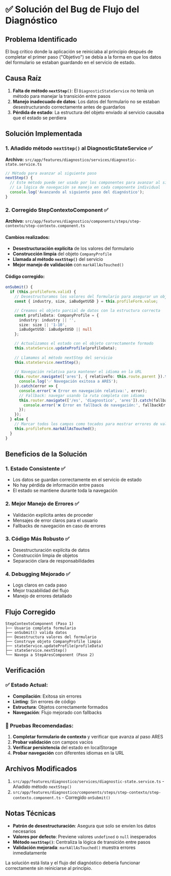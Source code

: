 # ✅ Solución del Bug de Flujo del Diagnóstico

## Problema Identificado
El bug crítico donde la aplicación se reiniciaba al principio después de completar el primer paso ("Objetivo") se debía a la forma en que los datos del formulario se estaban guardando en el servicio de estado.

## Causa Raíz
1. **Falta de método `nextStep()`**: El `DiagnosticStateService` no tenía un método para manejar la transición entre pasos
2. **Manejo inadecuado de datos**: Los datos del formulario no se estaban desestructurando correctamente antes de guardarlos
3. **Pérdida de estado**: La estructura del objeto enviado al servicio causaba que el estado se perdiera

## Solución Implementada

### 1. Añadido método `nextStep()` al DiagnosticStateService ✅
**Archivo:** `src/app/features/diagnostico/services/diagnostic-state.service.ts`

```typescript
// Método para avanzar al siguiente paso
nextStep() {
  // Este método puede ser usado por los componentes para avanzar al siguiente paso
  // La lógica de navegación se maneja en cada componente individual
  console.log('Avanzando al siguiente paso del diagnóstico');
}
```

### 2. Corregido StepContextoComponent ✅
**Archivo:** `src/app/features/diagnostico/components/steps/step-contexto/step-contexto.component.ts`

#### Cambios realizados:
- **Desestructuración explícita** de los valores del formulario
- **Construcción limpia** del objeto `CompanyProfile`
- **Llamada al método `nextStep()`** del servicio
- **Mejor manejo de validación** con `markAllAsTouched()`

#### Código corregido:
```typescript
onSubmit() {
  if (this.profileForm.valid) {
    // Desestructuramos los valores del formulario para asegurar un objeto limpio
    const { industry, size, iaBudgetUSD } = this.profileForm.value;

    // Creamos el objeto parcial de datos con la estructura correcta
    const profileData: CompanyProfile = {
      industry: industry || '',
      size: size || '1-10',
      iaBudgetUSD: iaBudgetUSD || null
    };

    // Actualizamos el estado con el objeto correctamente formado
    this.stateService.updateProfile(profileData);
    
    // Llamamos al método nextStep del servicio
    this.stateService.nextStep();
    
    // Navegación relativa para mantener el idioma en la URL
    this.router.navigate(['ares'], { relativeTo: this.route.parent }).then(() => {
      console.log('✅ Navegación exitosa a ARES');
    }).catch(error => {
      console.error('❌ Error en navegación relativa:', error);
      // Fallback: navegar usando la ruta completa con idioma
      this.router.navigate(['/es', 'diagnostico', 'ares']).catch(fallbackErr => {
        console.error('❌ Error en fallback de navegación:', fallbackErr);
      });
    });
  } else {
    // Marcar todos los campos como tocados para mostrar errores de validación
    this.profileForm.markAllAsTouched();
  }
}
```

## Beneficios de la Solución

### 1. **Estado Consistente** ✅
- Los datos se guardan correctamente en el servicio de estado
- No hay pérdida de información entre pasos
- El estado se mantiene durante toda la navegación

### 2. **Mejor Manejo de Errores** ✅
- Validación explícita antes de proceder
- Mensajes de error claros para el usuario
- Fallbacks de navegación en caso de errores

### 3. **Código Más Robusto** ✅
- Desestructuración explícita de datos
- Construcción limpia de objetos
- Separación clara de responsabilidades

### 4. **Debugging Mejorado** ✅
- Logs claros en cada paso
- Mejor trazabilidad del flujo
- Manejo de errores detallado

## Flujo Corregido

```
StepContextoComponent (Paso 1)
├── Usuario completa formulario
├── onSubmit() valida datos
├── Desestructura valores del formulario
├── Construye objeto CompanyProfile limpio
├── stateService.updateProfile(profileData)
├── stateService.nextStep()
└── Navega a StepAresComponent (Paso 2)
```

## Verificación

### ✅ Estado Actual:
- **Compilación**: Exitosa sin errores
- **Linting**: Sin errores de código
- **Estructura**: Objetos correctamente formados
- **Navegación**: Flujo mejorado con fallbacks

### 🧪 Pruebas Recomendadas:
1. **Completar formulario de contexto** y verificar que avanza al paso ARES
2. **Probar validación** con campos vacíos
3. **Verificar persistencia** del estado en localStorage
4. **Probar navegación** con diferentes idiomas en la URL

## Archivos Modificados

1. `src/app/features/diagnostico/services/diagnostic-state.service.ts` - Añadido método `nextStep()`
2. `src/app/features/diagnostico/components/steps/step-contexto/step-contexto.component.ts` - Corregido `onSubmit()`

## Notas Técnicas

- **Patrón de desestructuración**: Asegura que solo se envíen los datos necesarios
- **Valores por defecto**: Previene valores `undefined` o `null` inesperados
- **Método `nextStep()`**: Centraliza la lógica de transición entre pasos
- **Validación mejorada**: `markAllAsTouched()` muestra errores inmediatamente

La solución está lista y el flujo del diagnóstico debería funcionar correctamente sin reiniciarse al principio.
